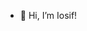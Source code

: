 - 👋 Hi, I’m Iosif!


<!---
iosifgogolos/iosifgogolos is a ✨ special ✨ repository because its `README.md` (this file) appears on your GitHub profile.
You can click the Preview link to take a look at your changes.
--->
